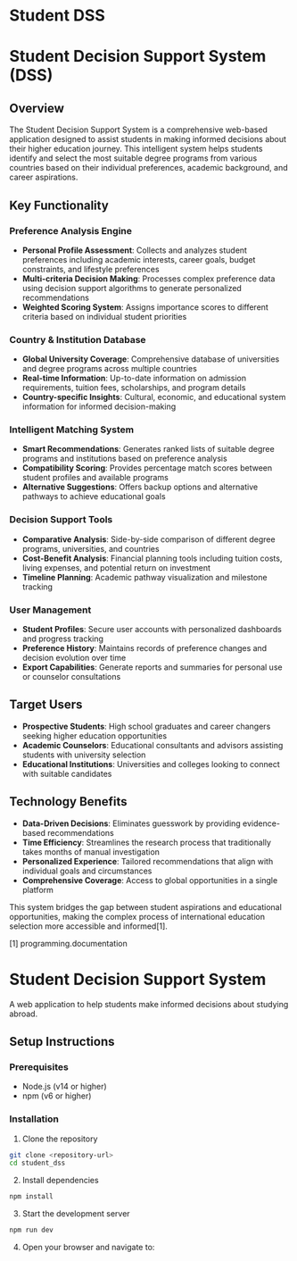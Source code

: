 # Student DSS

# Student Decision Support System (DSS)

## Overview

The Student Decision Support System is a comprehensive web-based application designed to assist students in making informed decisions about their higher education journey. This intelligent system helps students identify and select the most suitable degree programs from various countries based on their individual preferences, academic background, and career aspirations.

## Key Functionality

### **Preference Analysis Engine**
- **Personal Profile Assessment**: Collects and analyzes student preferences including academic interests, career goals, budget constraints, and lifestyle preferences
- **Multi-criteria Decision Making**: Processes complex preference data using decision support algorithms to generate personalized recommendations
- **Weighted Scoring System**: Assigns importance scores to different criteria based on individual student priorities

### **Country & Institution Database**
- **Global University Coverage**: Comprehensive database of universities and degree programs across multiple countries
- **Real-time Information**: Up-to-date information on admission requirements, tuition fees, scholarships, and program details
- **Country-specific Insights**: Cultural, economic, and educational system information for informed decision-making

### **Intelligent Matching System**
- **Smart Recommendations**: Generates ranked lists of suitable degree programs and institutions based on preference analysis
- **Compatibility Scoring**: Provides percentage match scores between student profiles and available programs
- **Alternative Suggestions**: Offers backup options and alternative pathways to achieve educational goals

### **Decision Support Tools**
- **Comparative Analysis**: Side-by-side comparison of different degree programs, universities, and countries
- **Cost-Benefit Analysis**: Financial planning tools including tuition costs, living expenses, and potential return on investment
- **Timeline Planning**: Academic pathway visualization and milestone tracking

### **User Management**
- **Student Profiles**: Secure user accounts with personalized dashboards and progress tracking
- **Preference History**: Maintains records of preference changes and decision evolution over time
- **Export Capabilities**: Generate reports and summaries for personal use or counselor consultations

## Target Users

- **Prospective Students**: High school graduates and career changers seeking higher education opportunities
- **Academic Counselors**: Educational consultants and advisors assisting students with university selection
- **Educational Institutions**: Universities and colleges looking to connect with suitable candidates

## Technology Benefits

- **Data-Driven Decisions**: Eliminates guesswork by providing evidence-based recommendations
- **Time Efficiency**: Streamlines the research process that traditionally takes months of manual investigation
- **Personalized Experience**: Tailored recommendations that align with individual goals and circumstances
- **Comprehensive Coverage**: Access to global opportunities in a single platform

This system bridges the gap between student aspirations and educational opportunities, making the complex process of international education selection more accessible and informed[1].

[1] programming.documentation

# Student Decision Support System

A web application to help students make informed decisions about studying abroad.

## Setup Instructions

### Prerequisites
- Node.js (v14 or higher)
- npm (v6 or higher)

### Installation

1. Clone the repository
```bash
git clone <repository-url>
cd student_dss
```

2. Install dependencies
```bash
npm install
```

3. Start the development server
```bash
npm run dev
```

4. Open your browser and navigate to: